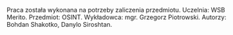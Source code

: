 Praca została wykonana na potrzeby zaliczenia przedmiotu. Uczelnia: WSB Merito. Przedmiot: OSINT. Wykładowca: mgr. Grzegorz Piotrowski. Autorzy: Bohdan Shakotko, Danylo Siroshtan.
